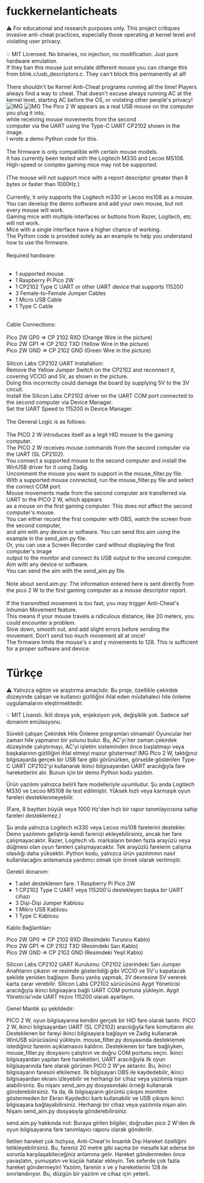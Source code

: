 # fuckkernelanticheats
⚠️ For educational and research purposes only. This project critiques invasive anti-cheat practices, especially those operating at kernel level and violating user privacy.<br>
<br>
💡 MIT Licensed. No binaries, no injection, no modification. Just pure hardware emulation.<br>
If they ban this mouse just emulate different mouse you can change this from blink.c/usb_descriptors.c. They can't block this permanently at all!<br>
<br>
There shouldn't be Kernel Anti-Cheat programs running all the time! Players always find a way to cheat. That doesn't excuse always running AC at the kernel level, starting AC before the OS, or violating other people's privacy!
![IMG](https://raw.githubusercontent.com/ny4rlk0/fkernelanticheats/refs/heads/main/picture.png)
![IMG](https://raw.githubusercontent.com/ny4rlk0/fkernelanticheats/refs/heads/main/picture2.png)
The Pico 2 W appears as a real USB mouse on the computer you plug it into, <br>
while receiving mouse movements from the second <br>
computer via the UART using the Type-C UART CP2102 shown in the image. <br>
I wrote a demo Python code for this.<br>
<br>
The firmware is only compatible with certain mouse models. <br>
It has currently been tested with the Logitech M330 and Lecoo MS108.<br>
High-speed or complex gaming mice may not be supported.<br>
<br>
(The mouse will not support mice with a report descriptor greater than 8 bytes or faster than 1000Hz.)<br>
<br>
Currently, it only supports the Logitech m330 or Lecoo ms108 as a mouse. <br>
You can develop the demo software and add your own mouse, but not every mouse will work. <br>
Gaming mice with multiple interfaces or buttons from Razer, Logitech, etc. will not work. <br>
Mice with a single interface have a higher chance of working. <br>
The Python code is provided solely as an example to help you understand how to use the firmware. <br>
<br>
Required hardware:<br>
<br>
* 1 supported mouse.
* 1 Raspberry Pi Pico 2W
* 1 CP2102 Type C UART or other UART device that supports 115200<br>
* 3 Female-to-Female Jumper Cables<br>
* 1 Micro USB Cable<br>
* 1 Type C Cable<br>
<br>
Cable Connections:<br>
<br>
Pico 2W GP0 => CP 2102 RXD (Orange Wire in the picture) <br>
Pico 2W GP1 => CP 2102 TXD (Yellow Wire in the picture) <br>
Pico 2W GND => CP 2102 GND (Green Wire in the picture) <br>
<br>
Silicon Labs CP2102 UART Installation:
<br>
Remove the Yellow Jumper Switch on the CP2102 and reconnect it, covering VCCIO and 5V, as shown in the picture. <br>
Doing this incorrectly could damage the board by supplying 5V to the 3V circuit. <br>
Install the Silicon Labs CP2102 driver on the UART COM port connected to the second computer via Device Manager. <br>
Set the UART Speed ​​to 115200 in Device Manager. <br>
<br>
The General Logic is as follows:<br>
<br>
The PICO 2 W introduces itself as a legit HID mouse to the gaming computer.<br>
The PICO 2 W receives mouse commands from the second computer via the UART (SL CP2102).<br>
You connect a supported mouse to the second computer and install the WinUSB driver for it using Zadig.<br>
Uncomment the mouse you want to support in the mouse_filter.py file.<br>
With a supported mouse connected, run the mouse_filter.py file and select the correct COM port.<br>
Mouse movements made from the second computer are transferred via UART to the PICO 2 W, which appears <br>
as a mouse on the first gaming computer. This does not affect the second computer's mouse.<br>
You can either record the first computer with OBS, watch the screen from the second computer,<br>
and aim with any device or software. You can send this aim using the example in the send_aim.py file. <br>
Or, you can use a Screen Recorder card without displaying the first computer's image<br>
output to the monitor and connect its USB output to the second computer.<br>
Aim with any device or software.<br>
You can send the aim with the send_aim.py file.<br>
<br>
Note about send.aim.py: The information entered here is sent directly from the pico 2 W to the first gaming computer as a mouse descriptor report. <br>
<br>
If the transmitted movement is too fast, you may trigger Anti-Cheat's Inhuman Movement feature. <br>
This means if your mouse travels a ridiculous distance, like 20 meters, you could encounter a problem. <br>
Slow down, smooth out, and add slight errors before sending the movement. Don't send too much movement all at once! <br> 
The firmware limits the mouse's x and y movements to 128. This is sufficient for a proper software and device. <br>

# Türkçe

⚠️ Yalnızca eğitim ve araştırma amaçlıdır. Bu proje, özellikle çekirdek düzeyinde çalışan ve kullanıcı gizliliğini ihlal eden müdahaleci hile önleme uygulamalarını eleştirmektedir.

💡 MIT Lisanslı. İkili dosya yok, enjeksiyon yok, değişiklik yok. Sadece saf donanım emülasyonu.

Sürekli çalışan Çekirdek Hile Önleme programları olmamalı! Oyuncular her zaman hile yapmanın bir yolunu bulur. Bu, AC'yi her zaman çekirdek düzeyinde çalıştırmayı, AC'yi işletim sisteminden önce başlatmayı veya başkalarının gizliliğini ihlal etmeyi mazur göstermez! IMG Pico 2 W, taktığınız bilgisayarda gerçek bir USB fare gibi görünürken, görselde gösterilen Type-C UART CP2102'yi kullanarak ikinci bilgisayardan UART aracılığıyla fare hareketlerini alır.
Bunun için bir demo Python kodu yazdım.

Ürün yazılımı yalnızca belirli fare modelleriyle uyumludur.
Şu anda Logitech M330 ve Lecoo MS108 ile test edilmiştir.
Yüksek hızlı veya karmaşık oyun fareleri desteklenmeyebilir.

(Fare, 8 bayttan büyük veya 1000 Hz'den hızlı bir rapor tanımlayıcısına sahip fareleri desteklemez.)

Şu anda yalnızca Logitech m330 veya Lecoo ms108 farelerini destekler.
Demo yazılımını geliştirip kendi farenizi ekleyebilirsiniz, ancak her fare çalışmayacaktır.
Razer, Logitech vb. markaların birden fazla arayüzü veya düğmesi olan oyun fareleri çalışmayacaktır.
Tek arayüzlü farelerin çalışma olasılığı daha yüksektir.
Python kodu, yalnızca ürün yazılımının nasıl kullanılacağını anlamanıza yardımcı olmak için örnek olarak verilmiştir.

Gerekli donanım:

* 1 adet desteklenen fare. 1 Raspberry Pi Pico 2W
* 1 CP2102 Type C UART veya 115200'ü destekleyen başka bir UART cihazı
* 3 Dişi-Dişi Jumper Kablosu
* 1 Mikro USB Kablosu
* 1 Type C Kablosu

Kablo Bağlantıları:<br>

Pico 2W GP0 => CP 2102 RXD (Resimdeki Turuncu Kablo)<br>
Pico 2W GP1 => CP 2102 TXD (Resimdeki Sarı Kablo)<br>
Pico 2W GND => CP 2102 GND (Resimdeki Yeşil Kablo)<br>

Silicon Labs CP2102 UART Kurulumu:
CP2102 üzerindeki Sarı Jumper Anahtarını çıkarın ve resimde gösterildiği gibi VCCIO ve 5V'u kapatacak şekilde yeniden bağlayın.
Bunu yanlış yapmak, 3V devresine 5V vererek karta zarar verebilir. Silicon Labs CP2102 sürücüsünü Aygıt Yöneticisi aracılığıyla ikinci bilgisayara bağlı UART COM portuna yükleyin.
Aygıt Yöneticisi'nde UART Hızını 115200 olarak ayarlayın.

Genel Mantık şu şekildedir:

PICO 2 W, oyun bilgisayarına kendini gerçek bir HID fare olarak tanıtır.
PICO 2 W, ikinci bilgisayardan UART (SL CP2102) aracılığıyla fare komutlarını alır.
Desteklenen bir fareyi ikinci bilgisayara bağlayın ve Zadig kullanarak WinUSB sürücüsünü yükleyin.
mouse_filter.py dosyasında desteklemek istediğiniz farenin açıklamasını kaldırın.
Desteklenen bir fare bağlıyken, mouse_filter.py dosyasını çalıştırın ve doğru COM portunu seçin.
İkinci bilgisayardan yapılan fare hareketleri, UART aracılığıyla ilk oyun bilgisayarında fare olarak görünen PICO 2 W'ye aktarılır. Bu, ikinci bilgisayarın faresini etkilemez. İlk bilgisayarı OBS ile kaydedebilir, ikinci bilgisayardan ekranı izleyebilir ve herhangi bir cihaz veya yazılımla nişan alabilirsiniz. Bu nişanı send_aim.py dosyasındaki örneği kullanarak gönderebilirsiniz.
Ya da, ilk bilgisayarın görüntü çıkışını monitöre göstermeden bir Ekran Kaydedici kartı kullanabilir ve USB çıkışını ikinci bilgisayara bağlayabilirsiniz.
Herhangi bir cihaz veya yazılımla nişan alın.
Nişanı send_aim.py dosyasıyla gönderebilirsiniz.

send.aim.py hakkında not: Buraya girilen bilgiler, doğrudan pico 2 W'den ilk oyun bilgisayarına fare tanımlayıcı raporu olarak gönderilir.

İletilen hareket çok hızlıysa, Anti-Cheat'in İnsanlık Dışı Hareket özelliğini tetikleyebilirsiniz.
Bu, fareniz 20 metre gibi saçma bir mesafe kat ederse bir sorunla karşılaşabileceğiniz anlamına gelir.
Hareket göndermeden önce yavaşlatın, yumuşatın ve küçük hatalar ekleyin. Tek seferde çok fazla hareket göndermeyin! Yazılım, farenin x ve y hareketlerini 128 ile sınırlandırıyor. Bu, düzgün bir yazılım ve cihaz için yeterli.
